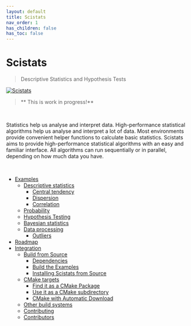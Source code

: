 ```yaml
---
layout: default
title: Scistats
nav_order: 1
has_children: false
has_toc: false
---
```

# Scistats

> Descriptive Statistics and Hypothesis Tests

[![Scistats](https://www.kdnuggets.com/wp-content/uploads/statistics-header.jpg)](https://alandefreitas.github.io/scistats/)

> ** This is work in progress!**

<br/>

Statistics help us analyse and interpret data. High-performance statistical algorithms help us analyse and interpret a lot of data. Most environments provide convenient helper functions to calculate basic statistics. Scistats aims to provide high-performance statistical algorithms with an easy and familiar interface. All algorithms can run sequentially or in parallel, depending on how much data you have.

<br/>

<!-- https://gist.github.com/jbroadway/2836900 -->


- [Examples](examples.md)
  - [Descriptive statistics](examples/descriptive-statistics.md)
    - [Central tendency](examples/descriptive-statistics/central-tendency.md)
    - [Dispersion](examples/descriptive-statistics/dispersion.md)
    - [Correlation](examples/descriptive-statistics/correlation.md)
  - [Probability](examples/probability.md)
  - [Hypothesis Testing](examples/hypothesis-testing.md)
  - [Bayesian statistics](examples/bayesian-statistics.md)
  - [Data processing](examples/data-processing.md)
    - [Outliers](examples/data-processing/outliers.md)
- [Roadmap](roadmap.md)
- [Integration](integration.md)
  - [Build from Source](integration/build-from-source.md)
    - [Dependencies](integration/build-from-source/dependencies.md)
    - [Build the Examples](integration/build-from-source/build-the-examples.md)
    - [Installing Scistats from Source](integration/build-from-source/installing-scistats-from-source.md)
  - [CMake targets](integration/cmake-targets.md)
    - [Find it as a CMake Package](integration/cmake-targets/find-it-as-a-cmake-package.md)
    - [Use it as a CMake subdirectory](integration/cmake-targets/use-it-as-a-cmake-subdirectory.md)
    - [CMake with Automatic Download](integration/cmake-targets/cmake-with-automatic-download.md)
  - [Other build systems](integration/other-build-systems.md)
  - [Contributing](integration/contributing.md)
  - [Contributors](integration/contributors.md)


<!-- Generated with mdsplit: https://github.com/alandefreitas/mdsplit -->
